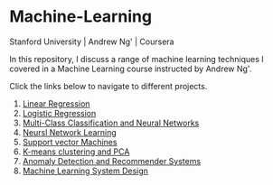 # Machine-Learning
Stanford University | Andrew Ng' | Coursera  

In this repository, I discuss a range of machine learning techniques I covered in a Machine Learning course instructed by Andrew Ng'.

Click the links below to navigate to different projects.
1. [Linear Regression](/Linear-Regression/)
2. [Logistic Regression](/Logistic-Regression/)
3. [Multi-Class Classification and Neural Networks](/Multi-class-Classification-and-Neural-Networks/)
4. [Neursl Network Learning](/Neural-Network-Learning/)
5. [Support vector Machines](/Support-Vector-Machines/)
6. [K-means clustering and PCA](/K-Means-Clustering-and-PCA/)
7. [Anomaly Detection and Recommender Systems](/Anomaly-Detection-and-Recommender-Systems/)
8. [Machine Learning System Design](/Machine-Learning-System-Design/)
